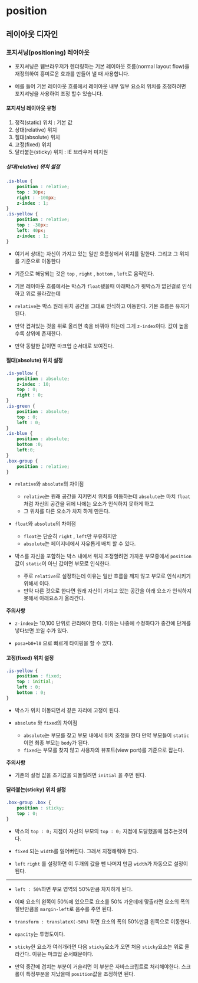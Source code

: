 # position

## 레이아웃 디자인

### 포지셔닝(positioning) 레이아웃

- 포지셔닝은 웹브라우저가 렌더링하는 기본 레이아웃 흐름(normal layout flow)을 재정의하여 흥미로운 효과를 만들어 낼 때 사용합니다.

- 예를 들어 기본 레이아웃 흐름에서 레이아웃 내부 일부 요소의 위치를 조정하려면 포지셔닝을 사용하여 조정 할수 있습니다.

#### 포지셔닝 레이아웃 유형

1. 정적(static) 위치 : 기본 값
1. 상대(relative) 위치
1. 절대(absolute) 위치
1. 고정(fixed) 위치
1. 달라붙는(sticky) 위치 : IE 브라우저 미지원

##### 상대(relative) 위치 설정

```css
.is-blue {
    position : relative;
    top : 30px;
    right : -100px;
    z-index : 1;
}
.is-yellow {
    position : relative;
    top : -30px;
    left: 40px;
    z-index : 1;
}
```

- 여기서 상대는 자신이 가지고 있는 일반 흐름상에서 위치를 말한다. 그리고 그 위치를 기준으로 이동한다

- 기준으로 해당되는 것은 `top` , `right` , `bottom` , `left`로 움직인다.

- 기본 레이아웃 흐름에서는 박스가 `float`됐을때 아래박스가 윗박스가 없던걸로 인식하고 위로 올라갔는데

- `relative`는 박스 원래 위치 공간을 그대로 인식하고 이동한다. 기본 흐름은 유지가 된다. 

- 만약 겹쳐있는 것을 위로 올리면 축을 바꿔야 하는데 그게 `z-index`이다. 값이 높을 수록 상위에 존재한다.

- 만약 동일한 값이면 마크업 순서대로 보여진다. 

#### 절대(absolute) 위치 설정

```css
.is-yellow {
    position : absolute;
    z-index : 10;
    top : 0;
    right : 0;
}
.is-green {
    position : absolute;
    top : 0;
    left : 0;
}
.is-blue {
    position : absolute;
    bottom :0;
    left:0;
}
.box-group {
    position : relative;
}
```

- `relative`와 `absolute`의 차이점
    - `relative`는 원래 공간을 지키면서 위치를 이동하는데 `absolute`는 마치 `float`처럼 자신의 공간을 뒤에 나에는 요소가 인식하지 못하게 하고
    - 그 위치를 다른 요소가 차지 하게 만든다.

- `float`와 `absolute`의 차이점
    - `float`는 단순히 `right` , `left`만 부유하지만
    - `absolute`는 페이지네에서 자유롭게 배치 할 수 있다.

- 박스를 자신을 포함하는 박스 내에서 위치 조정할려면 가까운 부모중에서 `position`값이 `static`이 아닌 값이면 부모로 인식한다.
    - 주로 `relative`로 설정하는데 이유는 일반 흐름을 깨지 않고 부모로 인식시키기 위해서 이다.
    - 만약 다른 것으로 한다면 원래 자신이 가지고 있는 공간을 아래 요소가 인식하지 못해서 아래요소가 올라간다.

**주의사항**

- `z-index`는 10,100 단위로 관리해야 한다. 이유는 나중에 수정하다가 중간에 단계를 넣다보면 꼬일 수가 있다.

- `posa+b0+l0` 으로 빠르게 타이핑을 할 수 있다.


#### 고정(fixed) 위치 설정

```css
.is-yellow {
    position : fixed;
    top : initial;
    left : 0;
    bottom : 0;
}
```

- 박스가 위치 이동되면서 같은 자리에 고정이 된다.

- `absolute` 와 `fixed`의 차이점
    - `absolute`는 부모를 찾고 부모 내에서 위치 조정을 한다 만약 부모들이 `static`이면 최종 부모는 `body`가 된다.
    - `fixed`는 부모를 찾지 않고 사용자의 뷰포트(view port)를 기준으로 잡는다.

**주의사항**

- 기존의 설정 값을 초기값을 되돌릴려면 `initial` 을 주면 된다.

#### 달라붙는(sticky) 위치 설정

```css
.box-group .box {
    position : sticky;
    top : 0;
}
```

- 박스의 `top : 0;` 지점이 자신의 부모의 `top : 0;` 지점에 도달했을때 멈추는것이다.

- `fixed` 되는 `width`를 잃어버린다. 그래서 지정해줘야 한다.

- `left` `right` 를 설정하면 이 두개의 값을 뺀 나머지 만큼 `width`가 자동으로 설정이 된다.

- - -

- `left : 50%`하면 부모 영역의 50%만큼 차지하게 된다. 

- 이때 요소의 왼쪽이 50%에 있으므로 요소를 50% 가운데에 맞출라면 요소의 폭의 절반만큼을 `margin-left`로 음수를 주면 된다.

- `transform : translateX(-50%)` 하면 요소의 폭의 50%만큼 왼쪽으로 이동한다.

- `opacity`는 투명도이다.

- `sticky`한 요소가 여러개라면 다음 `sticky`요소가 오면 처음 `sticky`요소는 위로 올라간다. 이유는 마크업 순서떄문이다.

- 만약 중간에 겹치는 부분이 거슬리면 이 부분은 자바스크립트로 처리해야한다. 스크롤이 특정부분을 지났을때 `position`값을 조정하면 된다.

